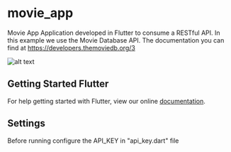 # movie_app

Movie App
Application developed in Flutter to consume a RESTful API.
In this example we use the Movie Database API.
The documentation you can find at https://developers.themoviedb.org/3

![alt text](https://lh3.googleusercontent.com/kz7yBNu0Oj_zjvhJm0teMpIupaL3OPGDv6wh2-ribIuCoFNJsCVBXLLG2gOD3xr4pYPNIBvoQRjHnDFHzpZ2yQLvZBXgf9X_5pnbgljVBjeUMn90KGr7pFC1Ol8uGgHyTgiWEVDVaLA=w791-h611-no)

## Getting Started Flutter

For help getting started with Flutter, view our online
[documentation](https://flutter.io/).

## Settings

Before running configure the API_KEY in "api_key.dart" file


